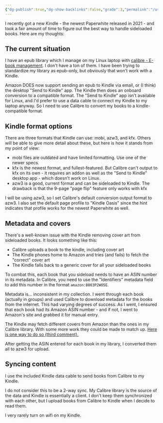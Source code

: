 ```yaml
---
{"dg-publish":true,"dg-show-backlinks":false,"grade":3,"permalink":"/using-calibre-with-amazon-kindle-paperwhite-2021-version/","dgShowBacklinks":false,"dgPassFrontmatter":true}
---
```



I recently got a new Kindle - the newest Paperwhite released in 2021 - and took a fair amount of time to figure out the best way to handle sideloaded books. Here are my thoughts:

## The current situation

I have an epub library which I manage on my Linux laptop with [calibre - E-book management](https://calibre-ebook.com/). I don't have a ton of them. I have been trying to standardize my library as epub-only, but obviously that won't work with a Kindle.

Amazon DOES now support sending an epub to Kindle via email, or (I think) the desktop "Send to Kindle" app. The Kindle then does an onboard conversion to a compatible format. The "Send to Kindle" app isn't available for Linux, and I'd prefer to use a data cable to connect my Kindle to my laptop anyway. So I need to use Calibre to convert my books to a kindle-compatible format.

## Kindle format options

There are three formats that Kindle can use: mobi, azw3, and kfx. Others will be able to give more detail about these, but here is how it stands from my point of view:

* mobi files are outdated and have limited formatting. Use one of the newer specs.
* kfx is the newest format, and fullest-featured. But Calibre can't output to kfx on its own - it requires an addon as well as the "Send to Kindle" desktop app - which doesn't work on Linux.
* azw3 is a good, current format and can be sideloaded to Kindle. The drawback is that the 9-page "page flip" feature only works with kfx

I will be using azw3, so I set Calibre's default conversion output format to azw3. I also set the default page profile to "Kindle Oasis" since the hint indicates that profile works for the newest Paperwhite as well.

## Metadata and covers

There's a well-known issue with the Kindle removing cover art from sideloaded books. It looks something like this:

* Calibre uploads a book to the kindle, including cover art
* The Kindle phones home to Amazon and tries (and fails) to fetch the "correct" cover art
* The Kindle falls back to a generic cover for all your sideloaded books

To combat this, each book that you sideload needs to have an ASIN number in its metadata. In Calibre, you need to use the "Identifiers" metadata field to add this number in the format `amazon:B003P2WO5E`.

Metadata is... inconsistent in my collection. I went through each book (actually in groups) and used Calibre to download metadata for the books from the internet. This had varying degrees of success. As I went, I ensured that each book had its Amazon ASIN number - and if not, I went to Amazon's site and grabbed it for manual entry.

The Kindle may fetch different covers from Amazon than the ones in my Calibre library. With some more work they could be made to match up. [Here is one way to do so (third comment).](https://www.reddit.com/r/Calibre/comments/ru5pgz/comment/hqxzz3t/?utm_source=reddit&utm_medium=web2x&context=3)

After getting the ASIN entered for each book in my library, I converted them all to azw3 for upload.

## Syncing content

I use the included Kindle data cable to send books from Calibre to my Kindle.

I do not consider this to be a 2-way sync. My Calibre library is the source of the data and Kindle is essentially a client. I don't keep them synchronized with each other, but I upload books from Calibre to Kindle when I decide to read them.

I very rarely turn on wifi on my Kindle.